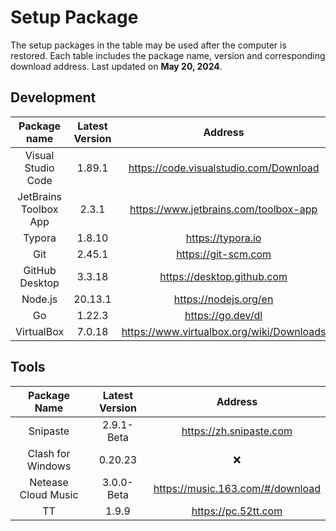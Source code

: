 # Setup Package

The setup packages in the table may be used after the computer is restored. Each table includes the package name, version and corresponding download address. Last updated on **May 20, 2024**.

## Development

|      Package name      | Latest Version |                                   Address                                   |
|:------------------:|:-------:|:-------------------------------------------------------------------------:|
| Visual Studio Code | 1.89.1 |  https://code.visualstudio.com/Download   |
| JetBrains Toolbox App | 2.3.1 | https://www.jetbrains.com/toolbox-app |
| Typora | 1.8.10 | https://typora.io |
| Git | 2.45.1 | https://git-scm.com |
| GitHub Desktop | 3.3.18 | https://desktop.github.com |
| Node.js | 20.13.1 | https://nodejs.org/en |
| Go | 1.22.3 | https://go.dev/dl |
| VirtualBox | 7.0.18 | https://www.virtualbox.org/wiki/Downloads |

## Tools

|    Package Name     | Latest Version |                           Address                            |
| :-----------------: | :------------: | :----------------------------------------------------------: |
|      Snipaste       |   2.9.1-Beta   |                   https://zh.snipaste.com                    |
|  Clash for Windows  |    0.20.23     | ❌ |
| Netease Cloud Music |   3.0.0-Beta   |               https://music.163.com/#/download               |
|         TT          |     1.9.9      |                     https://pc.52tt.com                      |

